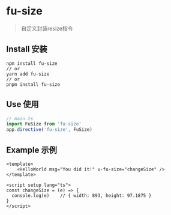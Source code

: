 
# fu-size

> 自定义封装resize指令

## Install 安装

```shell
npm install fu-size
// or
yarn add fu-size
// or
pnpm install fu-size
```

## Use 使用

```typescript
// main.ts
import FuSize from 'fu-size'
app.directive('fu-size', FuSize)
```

## Example 示例
```vue
<template>
    <HelloWorld msg="You did it!" v-fu-size="changeSize" />
</template>

<script setup lang="ts">
const changeSize = (e) => {
  console.log(e)    // { width: 893, height: 97.1875 }
}
</script>
```
